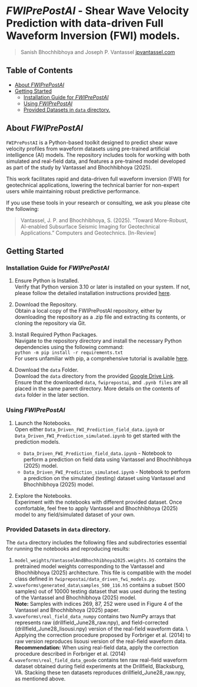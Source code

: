 # _FWIPrePostAI_ - Shear Wave Velocity Prediction with data-driven Full Waveform Inversion (FWI) models.

> Sanish Bhochhibhoya and Joseph P. Vantassel [jpvantassel.com](https://www.jpvantassel.com/)

## Table of Contents

-   [About _FWIPrePostAI_](#about-fwiprepostai)
-   [Getting Started](#getting-started)
    - [Installation Guide for _FWIPrePostAI_](#installation-guide-for-fwiprepostai)
    - [Using _FWIPrePostAI_](#using-fwiprepostai)
    - [Provided Datasets in `data` directory.](#provided-datasets-in-data-directory)


## About _FWIPrePostAI_

`FWIPrePostAI` is a Python-based toolkit designed to predict shear wave velocity profiles from waveform datasets using pre-trained artificial intelligence (AI) models. The repository includes tools for working with both simulated and real-field data, and features a pre-trained model developed as part of the study by Vantassel and Bhochhibhoya (2025).

This work facilitates rapid and data-driven full waveform inversion (FWI) for geotechnical applications, lowering the technical barrier for non-expert users while maintaining robust predictive performance.

If you use these tools in your research or consulting, we ask you please cite the following:

> Vantassel, J. P. and Bhochhibhoya, S. (2025). “Toward More-Robust, AI-enabled Subsurface Seismic Imaging for Geotechnical Applications.” Computers and Geotechnics. [In-Review]

## Getting Started

### Installation Guide for _FWIPrePostAI_

1. Ensure Python is Installed.\
   Verify that Python version 3.10 or later is installed on your system. If not, please follow the detailed installation instructions provided [here](https://jpvantassel.github.io/python3-course/#/intro/installing_python).

2. Download the Repository.\
Obtain a local copy of the FWIPrePostAI repository, either by downloading the repository as a .zip file and extracting its contents, or cloning the repository via Git.

3. Install Required Python Packages.\
Navigate to the repository directory and install the necessary Python dependencies using the following command:\
`python -m pip install -r requirements.txt`\
For users unfamiliar with pip, a comprehensive tutorial is available [here](https://jpvantassel.github.io/python3-course/#/intro/pip).

5. Download the `data` Folder.\
Download the `data` directory from the provided [Google Drive Link](https://drive.google.com/drive/folders/1vjlRO7hp6bSu-4H1NwrhKH8qGjo5GSHz?usp=sharing).
Ensure that the downloaded `data`, `fwiprepostai`, and `.pynb files` are all placed in the same parent directory. More details on the contents of `data` folder in the later section.

### Using _FWIPrePostAI_

1.  Launch the Notebooks.\
Open either `Data_Driven_FWI_Prediction_field_data.ipynb` or `Data_Driven_FWI_Prediction_simulated.ipynb` to get started with the prediction models.

    - `Data_Driven_FWI_Prediction_field_data.ipynb` - Notebook to perform a prediction on field data using Vantassel and Bhochhibhoya (2025) model.
    - `Data_Driven_FWI_Prediction_simulated.ipynb` - Notebook to perform a prediction on the simulated (testing) dataset using Vantassel and Bhochhibhoya (2025) model.

3. Explore the Notebooks.\
Experiment with the notebooks with different provided dataset. Once comfortable, feel free to apply Vantassel and Bhochhibhoya (2025) model to any field/simulated dataset of your own. 

### Provided Datasets in `data` directory.
The `data` directory includes the following files and subdirectories essential for running the notebooks and reproducing results:
1. `model_weights/VantasselAndBhochhibhoya2025.weights.h5` contains the pretrained model weights corresponding to the Vantassel and Bhochhibhoya (2025) architecture. This file is compatible with the model class defined in `fwiprepostai/data_driven_fwi_models.py`.
2. `waveforms\generated_data\samples_500_116.h5` contains a subset (500 samples) out of 10000 testing dataset that was used during the testing of the Vantassel and Bhochhibhoya (2025) model.\
__Note:__ Samples with indices 269, 87, 252 were used in Figure 4 of the Vantassel and Bhochhibhoya (2025) paper.
3. `waveforms\real_field_data_numpy` contains two NumPy arrays that represents raw (drillfield_June28_raw.npy), and field-corrected (drillfield_June28_lisousi.npy) version of the real-field waveform data. \ Applying the correction procedure proposed by Forbriger et al. (2014) to raw version reproduces lisousi version of the real-field waveform data.\
__Recommendation:__ When using real-field data, apply the correction procedure described in Forbriger et al. (2014) 
4. `waveforms\real_field_data_geode` contains ten raw real-field waveform dataset obtained during field experiments at the Drillfield, Blacksburg, VA. Stacking these ten datasets reproduces drillfield_June28_raw.npy, as mentioned above. 

